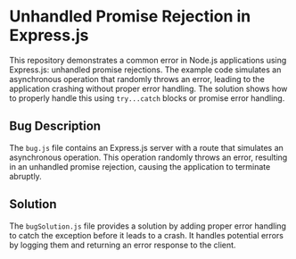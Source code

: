 # Unhandled Promise Rejection in Express.js

This repository demonstrates a common error in Node.js applications using Express.js: unhandled promise rejections.  The example code simulates an asynchronous operation that randomly throws an error, leading to the application crashing without proper error handling.  The solution shows how to properly handle this using `try...catch` blocks or promise error handling.

## Bug Description

The `bug.js` file contains an Express.js server with a route that simulates an asynchronous operation.  This operation randomly throws an error, resulting in an unhandled promise rejection, causing the application to terminate abruptly.

## Solution

The `bugSolution.js` file provides a solution by adding proper error handling to catch the exception before it leads to a crash.  It handles potential errors by logging them and returning an error response to the client.